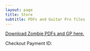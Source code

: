 ```yaml
---
layout: page
title: Store
subtitle: PDFs and Guitar Pro files
---
```


<a href="{{ site.url }}/downloads/zombie_strumming.zip">Download Zombie PDFs and GP here.</a>


Checkout Payment ID: <span id="session"></span>

<script>
var urlParams = new URLSearchParams(window.location.search);

if (urlParams.has("session_id")) {
document.getElementById("session").textContent = urlParams.get(
"session_id"
);
}
</script>